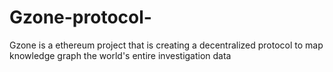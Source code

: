 # Gzone-protocol-
Gzone is a ethereum project that is creating a decentralized protocol to map knowledge graph the world's entire investigation data
